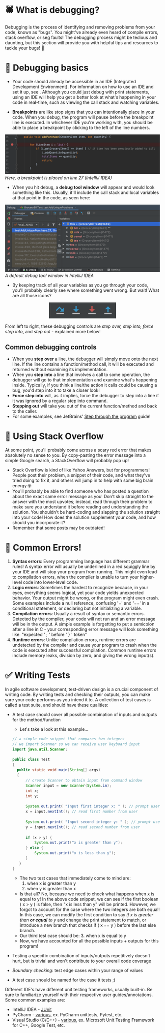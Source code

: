 # 🕷 What is debugging?

Debugging is the process of identifying and removing problems from your code, known as "bugs". You might've already even heard of compile errors, stack overflow, or seg faults! The debugging process might be tedious and daunting, but this section will provide you with helpful tips and resources to tackle your bugs! 😤

# 🔧 Debugging basics

- Your code should already be accessible in an IDE (Integrated Development Environment). For information on how to use an IDE and set it up, see <insert link to IDE section>. Although you could just debug with print statements, using an IDE will help you get a better look at what's happening in your code in real-time, such as viewing the call stack and watching variables.

- **Breakpoints** are like stop signs that you can intentionally place in your code. When you debug, the program will pause before the breakpoint line is executed. In whichever IDE you're working with, you should be able to place a breakpoint by clicking to the left of the line numbers.

![breakpoints picture](/images/debugging-1.png)
*Here, a breakpoint is placed on line 27 (IntelliJ IDEA)*

- When you hit debug, a **debug tool window** will appear and would look something like this. Usually, it'll include the call stack and local variables at that point in the code, as seen here:

![tool window](/images/debugging-2.png)
*A default debug tool window in IntelliJ IDEA*

- By keeping track of all your variables as you go through your code, you'll probably clearly see where something went wrong. But wait! What are all those icons?

<p align="center">
  <img src="/images/debugging-3.png" alt="debugging icons"/>
</p>

From left to right, these debugging controls are *step over, step into, force step into*, and *step out* - explained more below!

## Common debugging controls

- When you **step over** a line, the debugger will simply move onto the next line. If the line contains a function/method call, it will be executed and returned without examining its implementation.
- When you **step into** a line that involves a call to some operation, the debugger will go to that implementation and examine what's happening inside. Typically, if you think a line/the action it calls could be causing a bug, you'd step into it to take a closer look!
- **Force step into** will, as it implies, force the debugger to step into a line if it was ignored by a regular step into command.
- **Stepping out** will take you out of the current function/method and back to the caller.
- For some examples, see JetBrains' [Step through the program](https://www.jetbrains.com/help/idea/stepping-through-the-program.html) guide!

# 🧠 Using Stack Overflow

At some point, you'll probably come across a scary red error that makes absolutely no sense to you. By copy-pasting the error message into a simple Google search, a StackOverflow will probably pop up! 
- Stack Overflow is kind of like Yahoo Answers, but for programmers! People post their problem, a snippet of their code, and what they've tried doing to fix it, and others will jump in to help with some big brain energy 🤓
- You'll probably be able to find someone who has posted a question about the exact same error message as you! Don't skip straight to the answer with the most upvotes; instead, read through their problem to make sure you understand it before reading and understanding the solution. You shouldn't be hard-coding and slapping the solution straight into your code! How does the solution supplement your code, and how should you incorporate it?
- Remember that some posts may be outdated!

# 🚫 Common Errors!
1. **Syntax errors**:
Every programming language has different grammar rules! A syntax error will usually be underlined in a red squiggly line by your IDE and will stop your program from running. This might even lead to compilation errors, when the compiler is unable to turn your higher-level code into lower-level code.
2. **Logic errors**: 
Sometimes the hardest to recognize because, in your eyes, everything seems logical, yet your code yields unexpected behavior. Your output might be wrong, or the program might even crash. Some examples include a null reference, confusing '=' and '==' in a conditional statement, or declaring but not initializing a variable.
3. **Compilation errors**:
Usually a result of syntax or semantic errors. Detected by the compiler, your code will not run and an error message will be in the output. A simple example is forgetting to put a semicolon after a line in C - your corresponding error message will look something like: "expected ' ; ' before ' } ' token"
4. **Runtime errors**:
Unlike compilation errors, runtime errors are undetected by the compiler and cause your program to crash when the code is executed after successful compilation. Common runtime errors include memory leaks, division by zero, and giving the wrong input(s).

# ✅ Writing Tests

In agile software development, test-driven design is a crucial component of writing code. By writing tests and checking their outputs, you can make sure your code performs as you intend it to. A collection of test cases is called a test suite, and should have these qualities:
- A test case should cover all possible combination of inputs and outputs for the method/function
  - Let's take a look at this example...
  
  ```java
  // a simple code snippet that compares two integers
  // we import Scanner so we can receive user keyboard input
  import java.util.Scanner; 
  
  public class Test
  {
    public static void main(String[] args)
    {
        // create Scanner to obtain input from command window
        Scanner input = new Scanner(System.in);
        int x;
        int y;
        
        System.out.print( "Input first integer x: " ); // prompt user for first int
        x = input.nextInt(); // read first number from user
        
        System.out.print( "Input second integer y: " ); // prompt user for second int
        y = input.nextInt(); // read second number from user
        
        if (x > y) {
            System.out.print("x is greater than y");
        } else {
            System.out.print("x is less than y");
        }
     }
  }
  ```
  - The two test cases that immediately come to mind are:
    1. when x is greater than y
    2. when y is greater than x
  - Is that all? No, because we need to check what happens when x is equal to y! In the above code snippet, we can see if the first boolean ( x > y ) is false, then "x is less than y" will be printed. However, we forgot to account for the case where the two integers are both equal! In this case, we can modify the first condition to say *if x is greater than **or equal** to y* and change the print statement to match, or introduce a new branch that checks if ( x == y ) before the last else branch.
  - Our third test case should be:
    3. when x is equal to y
  - Now, we have accounted for all the possible inputs + outputs for this program! 
  
- Testing a specific combination of inputs/outputs repetitively doesn't hurt, but is trivial and won't contribute to your overall code coverage
- *Boundary checking*: test edge cases within your range of values
- A test case should be named for the case it tests ;) 

Different IDE's have different unit testing frameworks, usually built-in. Be sure to familiarize yourself with their respective user guides/annotations. Some common examples are:
- IntelliJ IDEA - [JUnit](https://junit.org/junit5/docs/current/user-guide/)
- PyCharm - [various](https://www.jetbrains.com/help/pycharm/testing-frameworks.html), ex. PyCharm unittests, Pytest, etc.
- Visual Studio (C/C++) - [various](https://docs.microsoft.com/en-us/visualstudio/test/writing-unit-tests-for-c-cpp?view=vs-2019), ex. Microsoft Unit Testing Framework for C++, Google Test, etc.
